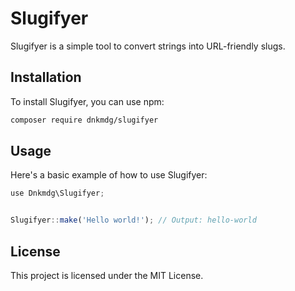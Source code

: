 # Slugifyer

Slugifyer is a simple tool to convert strings into URL-friendly slugs.

## Installation

To install Slugifyer, you can use npm:

```bash
composer require dnkmdg/slugifyer
```

## Usage

Here's a basic example of how to use Slugifyer:

```javascript
use Dnkmdg\Slugifyer;


Slugifyer::make('Hello world!'); // Output: hello-world
```

## License

This project is licensed under the MIT License.

